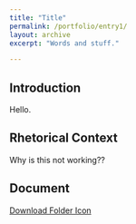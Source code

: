 ```yaml
---
title: "Title"
permalink: /portfolio/entry1/
layout: archive
excerpt: "Words and stuff."

---
```


## Introduction
Hello.

## Rhetorical Context
Why is this not working??

## Document
[Download Folder Icon](assets/images/folder_icon.png)
